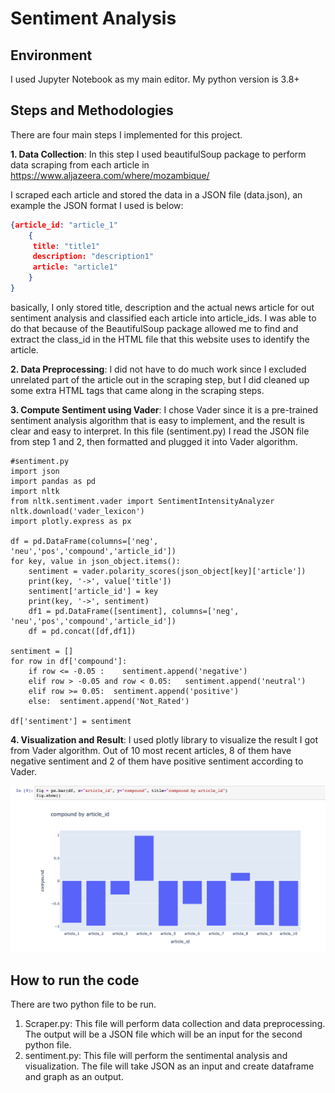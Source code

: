 # Sentiment Analysis

## Environment
I used Jupyter Notebook as my main editor. My python version is 3.8+

## Steps and Methodologies
There are four main steps I implemented for this project.

**1. Data Collection**: In this step I used beautifulSoup package to perform data scraping from each article in https://www.aljazeera.com/where/mozambique/

I scraped each article and stored the data in a JSON file (data.json), an example the JSON format I used is below:

```JSON
{article_id: "article_1"
    {
     title: "title1"
     description: "description1"
     article: "article1"
    }
}
```

basically, I only stored title, description and the actual news article for out sentiment analysis and classified each article into article_ids.
I was able to do that because of the BeautifulSoup package allowed me to find and extract the class_id in the HTML file that this website uses to identify the article.

**2. Data Preprocessing**: I did not have to do much work since I excluded unrelated part of the article out in the scraping step, but I did cleaned up some extra HTML tags that came along in the scraping steps.


**3. Compute Sentiment using Vader**: 
I chose Vader since it is a pre-trained sentiment analysis algorithm that is easy to implement, and the result is clear and easy to interpret.
In this file (sentiment.py) I read the JSON file from step 1 and 2, then formatted and plugged it into Vader algorithm.

```python3
#sentiment.py
import json
import pandas as pd
import nltk
from nltk.sentiment.vader import SentimentIntensityAnalyzer
nltk.download('vader_lexicon')
import plotly.express as px

df = pd.DataFrame(columns=['neg', 'neu','pos','compound','article_id'])
for key, value in json_object.items():
    sentiment = vader.polarity_scores(json_object[key]['article'])
    print(key, '->', value['title'])
    sentiment['article_id'] = key
    print(key, '->', sentiment)
    df1 = pd.DataFrame([sentiment], columns=['neg', 'neu','pos','compound','article_id'])
    df = pd.concat([df,df1])
    
sentiment = []
for row in df['compound']:
    if row <= -0.05 :    sentiment.append('negative')
    elif row > -0.05 and row < 0.05:   sentiment.append('neutral')
    elif row >= 0.05:  sentiment.append('positive')
    else:  sentiment.append('Not_Rated')

df['sentiment'] = sentiment
```

**4. Visualization and Result**:
I used plotly library to visualize the result I got from Vader algorithm.
Out of 10 most recent articles, 8 of them have negative sentiment and 2 of them have positive sentiment according to Vader.

![sentiment](./image/result.png)

## How to run the code

There are two python file to be run.

1. Scraper.py: This file will perform data collection and data preprocessing. The output will be a JSON file which will be an input for the second python file.
2. sentiment.py: This file will perform the sentimental analysis and visualization. The file will take JSON as an input and create dataframe and graph as an output.





